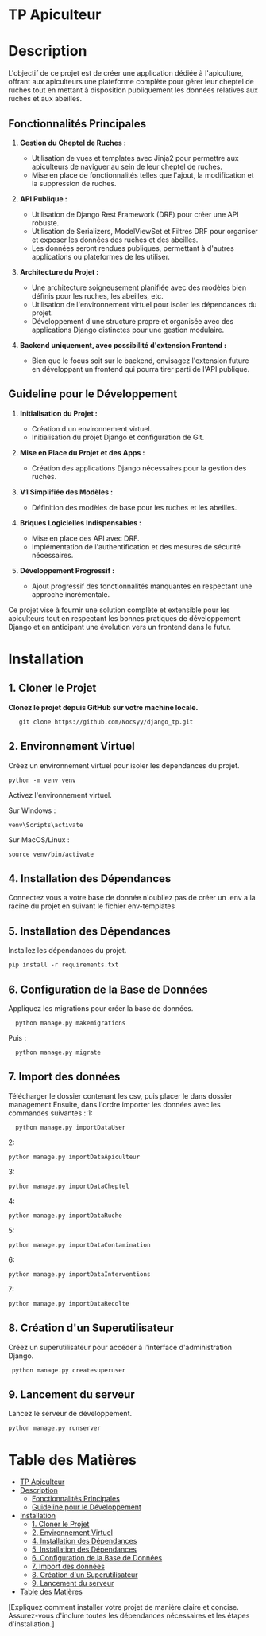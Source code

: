 # TP Apiculteur

# Description

L'objectif de ce projet est de créer une application dédiée à l'apiculture, offrant aux apiculteurs une plateforme complète pour gérer leur cheptel de ruches tout en mettant à disposition publiquement les données relatives aux ruches et aux abeilles.

## Fonctionnalités Principales

1. **Gestion du Cheptel de Ruches :**
   - Utilisation de vues et templates avec Jinja2 pour permettre aux apiculteurs de naviguer au sein de leur cheptel de ruches.
   - Mise en place de fonctionnalités telles que l'ajout, la modification et la suppression de ruches.

2. **API Publique :**
   - Utilisation de Django Rest Framework (DRF) pour créer une API robuste.
   - Utilisation de Serializers, ModelViewSet et Filtres DRF pour organiser et exposer les données des ruches et des abeilles.
   - Les données seront rendues publiques, permettant à d'autres applications ou plateformes de les utiliser.

3. **Architecture du Projet :**
   - Une architecture soigneusement planifiée avec des modèles bien définis pour les ruches, les abeilles, etc.
   - Utilisation de l'environnement virtuel pour isoler les dépendances du projet.
   - Développement d'une structure propre et organisée avec des applications Django distinctes pour une gestion modulaire.

4. **Backend uniquement, avec possibilité d'extension Frontend :**
   - Bien que le focus soit sur le backend, envisagez l'extension future en développant un frontend qui pourra tirer parti de l'API publique.

## Guideline pour le Développement

1. **Initialisation du Projet :**
   - Création d'un environnement virtuel.
   - Initialisation du projet Django et configuration de Git.

2. **Mise en Place du Projet et des Apps :**
   - Création des applications Django nécessaires pour la gestion des ruches.

3. **V1 Simplifiée des Modèles :**
   - Définition des modèles de base pour les ruches et les abeilles.

4. **Briques Logicielles Indispensables :**
   - Mise en place des API avec DRF.
   - Implémentation de l'authentification et des mesures de sécurité nécessaires.

5. **Développement Progressif :**
   - Ajout progressif des fonctionnalités manquantes en respectant une approche incrémentale.

Ce projet vise à fournir une solution complète et extensible pour les apiculteurs tout en respectant les bonnes pratiques de développement Django et en anticipant une évolution vers un frontend dans le futur.

# Installation

## 1. Cloner le Projet

   **Clonez le projet depuis GitHub sur votre machine locale.**

    
       git clone https://github.com/Nocsyy/django_tp.git
   
    
## 2. Environnement Virtuel

   Créez un environnement virtuel pour isoler les dépendances du projet.

    
    python -m venv venv
    
   Activez l'environnement virtuel.

   Sur Windows : 
  
    venv\Scripts\activate
    
   Sur MacOS/Linux : 
    
    source venv/bin/activate
   
## 4. Installation des Dépendances
   Connectez vous a votre base de donnée n'oubliez pas de créer un .env a la racine du projet en suivant le fichier env-templates
    
    
## 5. Installation des Dépendances
   Installez les dépendances du projet.
    
    pip install -r requirements.txt
   

## 6. Configuration de la Base de Données
   Appliquez les migrations pour créer la base de données.
    
      python manage.py makemigrations
   Puis : 
   
      python manage.py migrate
   
## 7. Import des données 
   Télécharger le dossier contenant les csv, puis placer le dans dossier management 
   Ensuite, dans l'ordre importer les données avec les commandes suivantes : 
   1:
   
      python manage.py importDataUser
   2: 
   
    python manage.py importDataApiculteur
   3: 
   
    python manage.py importDataCheptel
   4: 
   
    python manage.py importDataRuche
   5: 
   
    python manage.py importDataContamination
   6: 
   
    python manage.py importDataInterventions
   7:
   
    python manage.py importDataRecolte
    

## 8. Création d'un Superutilisateur

   Créez un superutilisateur pour accéder à l'interface d'administration Django.

     python manage.py createsuperuser

## 9. Lancement du serveur 
   Lancez le serveur de développement.


    python manage.py runserver
  

# Table des Matières

- [TP Apiculteur](#tp-apiculteur)
- [Description](#description)
  - [Fonctionnalités Principales](#fonctionnalités-principales)
  - [Guideline pour le Développement](#guideline-pour-le-développement)
- [Installation](#installation)
  - [1. Cloner le Projet](#1-cloner-le-projet)
  - [2. Environnement Virtuel](#2-environnement-virtuel)
  - [4. Installation des Dépendances](#4-installation-des-dépendances)
  - [5. Installation des Dépendances](#5-installation-des-dépendances)
  - [6. Configuration de la Base de Données](#6-configuration-de-la-base-de-données)
  - [7. Import des données](#7-import-des-données)
  - [8. Création d'un Superutilisateur](#8-création-dun-superutilisateur)
  - [9. Lancement du serveur](#9-lancement-du-serveur)
- [Table des Matières](#table-des-matières)



[Expliquez comment installer votre projet de manière claire et concise. Assurez-vous d'inclure toutes les dépendances nécessaires et les étapes d'installation.]
